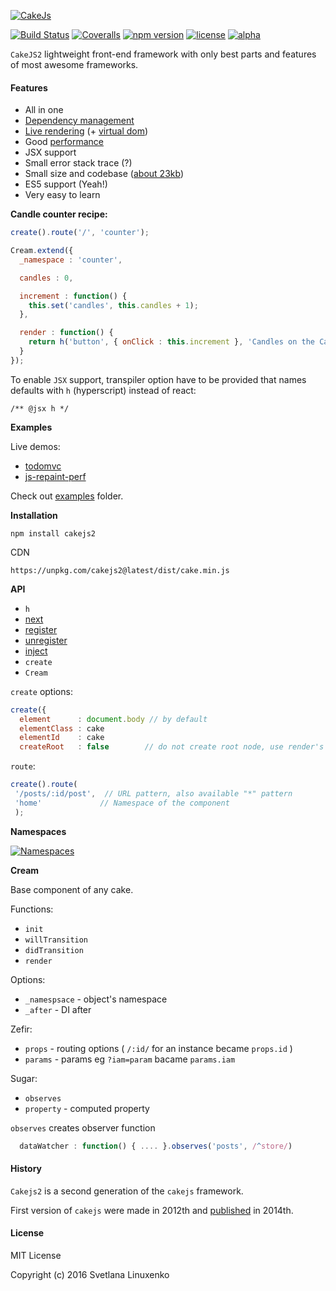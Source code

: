 [![CakeJs](https://raw.githubusercontent.com/linuxenko/cakejs/master/contrib/cakejs.png)](https://github.com/linuxenko/cakejs)

[![Build Status](https://img.shields.io/travis/linuxenko/cakejs2.svg?style=flat-square)](https://travis-ci.org/linuxenko/cakejs2) [![Coveralls](https://img.shields.io/coveralls/linuxenko/cakejs2/master.svg?style=flat-square)](https://coveralls.io/github/linuxenko/cakejs2) [![npm version](https://img.shields.io/npm/v/cakejs2.svg?style=flat-square)](https://www.npmjs.com/package/cakejs2) [![license](https://img.shields.io/github/license/linuxenko/cakejs2.svg?style=flat-square)]() [![alpha](https://img.shields.io/badge/stability-Experimental-ff69b4.svg?style=flat-square)](https://github.com/linuxenko/cakejs2)

`CakeJS2` lightweight front-end framework with only best parts and features of most awesome frameworks.

#### Features

  * All in one
  * [Dependency management](./contrib/di.md)
  * [Live rendering](./contrib/loop.md) (+ [virtual dom](https://github.com/linuxenko/basic-virtual-dom))
  * Good [performance](https://15lyfromsaturn.github.io/js-repaint-perfs/cakejs/index.html)
  * JSX support
  * Small error stack trace (?)
  * Small size and codebase ([about 23kb](https://unpkg.com/cakejs2@latest/dist/cake.min.js))
  * ES5 support (Yeah!)
  * Very easy to learn

**Candle counter recipe:**

```js
create().route('/', 'counter');

Cream.extend({
  _namespace : 'counter',

  candles : 0,

  increment : function() {
    this.set('candles', this.candles + 1);
  },

  render : function() {
    return h('button', { onClick : this.increment }, 'Candles on the Cake: ' + this.candles);
  }
});
```

To enable `JSX` support, transpiler option have to be provided that names defaults with `h` (hyperscript) instead of react:

```
/** @jsx h */
```

**Examples**

Live demos:

  * [todomvc](http://codepen.io/linuxenko/pen/jVRwLL)
  * [js-repaint-perf](https://15lyfromsaturn.github.io/js-repaint-perfs/cakejs/index.html)

Check out [examples](./examples) folder.

**Installation**

```
npm install cakejs2
```

CDN

```
https://unpkg.com/cakejs2@latest/dist/cake.min.js
```

**API**

  * `h`
  * [next](https://github.com/linuxenko/cakejs/blob/master/contrib/loop.md)
  * [register](https://github.com/linuxenko/cakejs/blob/master/contrib/di.md)
  * [unregister](https://github.com/linuxenko/cakejs/blob/master/contrib/di.md)
  * [inject](https://github.com/linuxenko/cakejs/blob/master/contrib/di.md)
  * `create`
  * `Cream`

`create` options:

```js
create({
  element      : document.body // by default
  elementClass : cake
  elementId    : cake
  createRoot   : false        // do not create root node, use render's

```

`route`:

```js
create().route(
 '/posts/:id/post',  // URL pattern, also available "*" pattern
 'home'             // Namespace of the component
 );

```

**Namespaces**

[![Namespaces](https://raw.githubusercontent.com/linuxenko/cakejs/master/contrib/namespaces.png)](http://i.imgur.com/USVdVuM.gifv)

**Cream**

Base component of any cake.

Functions:

  * `init`
  * `willTransition`
  * `didTransition`
  * `render`

Options:

  * `_namespsace` - object's namespace
  * `_after` - DI after

Zefir:

  * `props` - routing options ( `/:id/` for an instance became `props.id` )
  * `params` - params eg `?iam=param` bacame `params.iam`

Sugar:

  * `observes`
  * `property` - computed property

`observes` creates observer function

```js
  dataWatcher : function() { .... }.observes('posts', /^store/)
```

#### History

`Cakejs2` is a second generation of the `cakejs` framework.

First version of `cakejs` were made in 2012th and [published](https://github.com/linuxenko/cakejs/commit/ade98e2e84f56ca5b3f99b69fa30101172d30e6c) in 2014th.

#### License

MIT License

Copyright (c) 2016 Svetlana Linuxenko
